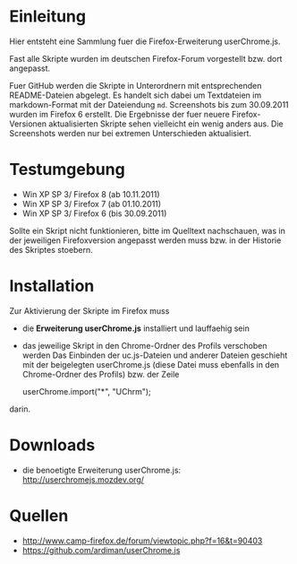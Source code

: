 # Einleitung
Hier entsteht eine Sammlung fuer die Firefox-Erweiterung userChrome.js. 

Fast alle Skripte wurden im deutschen Firefox-Forum vorgestellt bzw. dort angepasst.

Fuer GitHub werden die Skripte in Unterordnern mit entsprechenden README-Dateien abgelegt. Es handelt sich dabei um 
Textdateien im markdown-Format mit der Dateiendung `md`. Screenshots bis zum 30.09.2011 wurden im Firefox 6 erstellt. 
Die Ergebnisse der fuer neuere Firefox-Versionen aktualisierten Skripte sehen vielleicht ein wenig anders aus. Die Screenshots 
werden nur bei extremen Unterschieden aktualisiert. 

# Testumgebung
- Win XP SP 3/ Firefox 8 (ab 10.11.2011)
- Win XP SP 3/ Firefox 7 (ab 01.10.2011)
- Win XP SP 3/ Firefox 6 (bis 30.09.2011)

Sollte ein Skript nicht funktionieren, bitte im Quelltext nachschauen, was in der jeweiligen Firefoxversion angepasst 
werden muss bzw. in der Historie des Skriptes stoebern.

# Installation
Zur Aktivierung der Skripte im Firefox muss 
- die **Erweiterung userChrome.js** installiert und lauffaehig sein 
- das jeweilige Skript in den Chrome-Ordner des Profils verschoben werden 
Das Einbinden der uc.js-Dateien und anderer Dateien geschieht mit der beigelegten userChrome.js (diese Datei muss ebenfalls in 
den Chrome-Ordner des Profils) bzw. der Zeile

    userChrome.import("*", "UChrm");

darin.

# Downloads
- die benoetigte Erweiterung userChrome.js: http://userchromejs.mozdev.org/


# Quellen
- http://www.camp-firefox.de/forum/viewtopic.php?f=16&t=90403
- https://github.com/ardiman/userChrome.js
